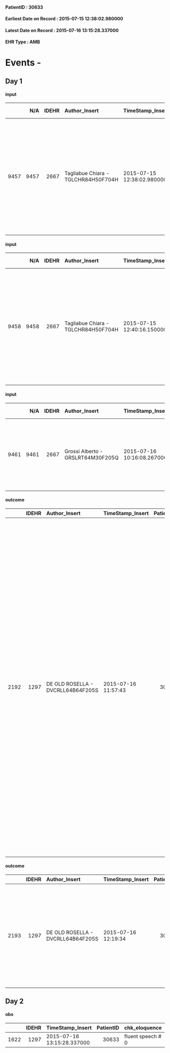 
#### PatientID : 30633
#### Earliest Date on Record : 2015-07-15 12:38:02.980000
#### Latest Date on Record : 2015-07-16 13:15:28.337000
#### EHR Type : AMB

# Events - 

## Day 1

#### input
|      |    N/A |   IDEHR | Author_Insert                       | TimeStamp_Insert           | EHRType   |   PatientID |   IDDigitalSignDocument | persone_vicine   |   Unnamed: 0_x.1 |   IDANAMNESI_SOCIALE | Patient   | FamigliaAltro   | Paziente_T   | FamigliaAltro_T   |   Non_Rilevabile_x.1 | Note_Non_Rilevabile_x.1   | opt_Problemi   | chk_contr_sintomi   | chk_competenza                                 | opt_paziente_a   | opt_famiglia_a   | opt_adeguatezza   | ds_note_ad                                                                                                                                                                                                   | opt_paziente_solo   | ds_note_con                 | opt_presente_assente   | Presenza_minori   | Caregiver_principale   | opt_capacita   | ds_familiari_coinv       | opt_necessario   | opt_presente   | opt_risorse_ec   | opt_paziente_psi   | opt_Ins_vol   | opt_paziente_ad   | opt_caregiver_ad   | opt_inv_civile            | Needs               | Domestic partnership   | Fragility   | opt_famiglia_psi   |
|-----:|-------:|--------:|:------------------------------------|:---------------------------|:----------|------------:|------------------------:|:-----------------|-----------------:|---------------------:|:----------|:----------------|:-------------|:------------------|---------------------:|:--------------------------|:---------------|:--------------------|:-----------------------------------------------|:-----------------|:-----------------|:------------------|:-------------------------------------------------------------------------------------------------------------------------------------------------------------------------------------------------------------|:--------------------|:----------------------------|:-----------------------|:------------------|:-----------------------|:---------------|:-------------------------|:-----------------|:---------------|:-----------------|:-------------------|:--------------|:------------------|:-------------------|:--------------------------|:--------------------|:-----------------------|:------------|:-------------------|
| 9457 |   9457 |    2667 | Tagliabue Chiara - TGLCHR84H50F704H | 2015-07-15 12:38:02.980000 | AMB       |       30633 |                  103289 | N/A              |             1148 |                  747 | Si#1      | Si#1            | Si#1         | Si#1              |                    0 | NR                        | No#0           | controllo sintomi#0 | competenza/capacit√† assistenziale caregiver#0 | Congruenti#1     | Congruenti#1     | Da valutare#2     | La pz. vive con il fratello di 85 anni. Presente un figlio dentista, che √® coniugato con un medico otorino (Gabriella Mantini) che partecipa all'assistenza. Presente un'altra figlia coniugata fuori casa. | No#0                | La pz. vive con il fratello | Presente#1             | No#0              | Nuora Gabriella        | Adeguato#0     | nuora Gabriella e figlio | No#0             | No#0           | Da valutare#2    | No#0               | No#0          | Totale#2          | Totale#2           | in fase di accertamento#2 | Clinici#0;Sociali#1 | Altri parenti#3        | nessuna#0   | No#0               |

#### input
|      |    N/A |   IDEHR | Author_Insert                       | TimeStamp_Insert           | EHRType   |   PatientID |   IDDigitalSignDocument | persone_vicine   |   Unnamed: 0_x.1 |   IDANAMNESI_SOCIALE | Patient   | FamigliaAltro   | Paziente_T   | FamigliaAltro_T   |   Non_Rilevabile_x.1 | Note_Non_Rilevabile_x.1   | opt_Problemi   | chk_contr_sintomi   | chk_competenza                                 | opt_paziente_a   | opt_famiglia_a   | opt_adeguatezza   | ds_note_ad                                                                                                                                                                                                   | opt_paziente_solo   | ds_note_con                 | opt_presente_assente   | Presenza_minori   | Caregiver_principale   | opt_capacita   | ds_familiari_coinv       | opt_necessario   | opt_presente   | opt_risorse_ec   | opt_paziente_psi   | opt_Ins_vol   | opt_paziente_ad   | opt_caregiver_ad   | opt_inv_civile            | Needs               | Domestic partnership   | Fragility   | opt_famiglia_psi   |
|-----:|-------:|--------:|:------------------------------------|:---------------------------|:----------|------------:|------------------------:|:-----------------|-----------------:|---------------------:|:----------|:----------------|:-------------|:------------------|---------------------:|:--------------------------|:---------------|:--------------------|:-----------------------------------------------|:-----------------|:-----------------|:------------------|:-------------------------------------------------------------------------------------------------------------------------------------------------------------------------------------------------------------|:--------------------|:----------------------------|:-----------------------|:------------------|:-----------------------|:---------------|:-------------------------|:-----------------|:---------------|:-----------------|:-------------------|:--------------|:------------------|:-------------------|:--------------------------|:--------------------|:-----------------------|:------------|:-------------------|
| 9458 |   9458 |    2667 | Tagliabue Chiara - TGLCHR84H50F704H | 2015-07-15 12:40:16.150000 | AMB       |       30633 |                  103291 | N/A              |             1149 |                  748 | Si#1      | Si#1            | Si#1         | Si#1              |                    0 | NR                        | No#0           | controllo sintomi#0 | competenza/capacit√† assistenziale caregiver#0 | Congruenti#1     | Congruenti#1     | Da valutare#2     | La pz. vive con il fratello di 85 anni. Presente un figlio dentista, che √® coniugato con un medico otorino (Gabriella Mantini) che partecipa all'assistenza. Presente un'altra figlia coniugata fuori casa. | No#0                | La pz. vive con il fratello | Presente#1             | No#0              | Nuora Gabriella        | Adeguato#0     | nuora Gabriella e figlio | No#0             | No#0           | Da valutare#2    | No#0               | No#0          | Totale#2          | Totale#2           | in fase di accertamento#2 | Clinici#0;Sociali#1 | Altri parenti#3        | nessuna#0   | No#0               |

#### input
|      |    N/A |   IDEHR | Author_Insert                     | TimeStamp_Insert           | EHRType   |   PatientID |   IDDigitalSignDocument | persone_vicine   |   Unnamed: 0_x.1 |   IDANAMNESI_SOCIALE | Patient   | FamigliaAltro   | Paziente_T   | FamigliaAltro_T   |   Non_Rilevabile_x.1 | Note_Non_Rilevabile_x.1   | opt_Problemi   | chk_contr_sintomi   | opt_paziente_a   | opt_famiglia_a   | opt_adeguatezza   | opt_paziente_solo   | ds_note_con                                                                                                     | opt_presente_assente   | opt_capacita   | ds_familiari_coinv   | opt_paziente_ad   | opt_caregiver_ad   | Needs     | Domestic partnership   |
|-----:|-------:|--------:|:----------------------------------|:---------------------------|:----------|------------:|------------------------:|:-----------------|-----------------:|---------------------:|:----------|:----------------|:-------------|:------------------|---------------------:|:--------------------------|:---------------|:--------------------|:-----------------|:-----------------|:------------------|:--------------------|:----------------------------------------------------------------------------------------------------------------|:-----------------------|:---------------|:---------------------|:------------------|:-------------------|:----------|:-----------------------|
| 9461 |   9461 |    2667 | Grossi Alberto - GRSLRT64M30F205Q | 2015-07-16 10:16:08.267000 | AMB       |       30633 |                  103830 | N/A              |             1152 |                  751 | Si#1      | Si#1            | Si#1         | Si#1              |                    0 | NR                        | No#0           | controllo sintomi#0 | Congruenti#1     | Congruenti#1     | Si#1              | No#0                | Vive con il fratello di 84 anni, un figlio dentista coniugato con una d.ssa di Niguarda gestiscono l'asisstenza | Presente#1             | Adeguato#0     | nuora medico         | Totale#2          | Totale#2           | Clinici#0 | Altri parenti#3        |

#### outcome
|      |   IDEHR | Author_Insert                     | TimeStamp_Insert    |   PatientID |   IDDigitalSignDocument |   IDPAI_VIDAS | opt_problem                         |   opt_problem_num | opt_obiettivo                                                                                                                                                                                           |   opt_obiettivo_num | opt_stato_problema   |   opt_stato_problema_num | opt_interventi                                                                                                                                                                                                                                                                                                                                                                                                                                                                                                                                                                                                                                                                                                 |   opt_interventi_num |
|-----:|--------:|:----------------------------------|:--------------------|------------:|------------------------:|--------------:|:------------------------------------|------------------:|:--------------------------------------------------------------------------------------------------------------------------------------------------------------------------------------------------------|--------------------:|:---------------------|-------------------------:|:---------------------------------------------------------------------------------------------------------------------------------------------------------------------------------------------------------------------------------------------------------------------------------------------------------------------------------------------------------------------------------------------------------------------------------------------------------------------------------------------------------------------------------------------------------------------------------------------------------------------------------------------------------------------------------------------------------------|---------------------:|
| 2192 |    1297 | DE OLD ROSELLA - DVCRLL64B64F205S | 2015-07-16 11:57:43 |       30633 |                  103908 |          4202 | Deficit in the care of s√® # 25 = 0 |                 4 | Keep the remaining capacit√ † ¬ † in taking care of s√®, helping the patient to accept their limitations, considering himself in a realistic and objective (eating, bathing, dressing, delete) # 40 = 0 |                   4 | Open Problem # 1     |                        1 | PAI Implementation - Ensuring the right privacy # 91 = 0; PAI Implementation - Ensure the patient's choices according to his wishes # 92 = 0; PAI Implementation - substitute of activity ¬ † now compromised # 93 = 0; Implementation PAI - Help the patient in activity † ¬ where there is still continuing participation of non-judgmental # 94 = 0; PAI Implementation - not increase the patient's dependence regime replacing all activity # 95 = 0; Counseling - Encourage to express feelings about the care deficit s # 96 = 0; Counseling - Exploring her gently disabled √ ¬ † # 97 = 0; Counseling - Exploring the patient's feelings in relation to his disability √ † and its need help # 98 = 0 |                    4 |

#### outcome
|      |   IDEHR | Author_Insert                     | TimeStamp_Insert    |   PatientID |   IDDigitalSignDocument |   IDPAI_VIDAS | opt_problem              |   opt_problem_num | opt_obiettivo                                           |   opt_obiettivo_num | opt_stato_problema   |   opt_stato_problema_num | opt_interventi                                                                                                                                                                                                         |   opt_interventi_num |
|-----:|--------:|:----------------------------------|:--------------------|------------:|------------------------:|--------------:|:-------------------------|------------------:|:--------------------------------------------------------|--------------------:|:---------------------|-------------------------:|:-----------------------------------------------------------------------------------------------------------------------------------------------------------------------------------------------------------------------|---------------------:|
| 2193 |    1297 | DE OLD ROSELLA - DVCRLL64B64F205S | 2015-07-16 12:19:34 |       30633 |                  103930 |          4203 | Alteration hive # 33 = 0 |                 4 | The patient scaricher√ † ¬ † once every 3 days # 70 = 0 |                   4 | Open Problem # 1     |                        1 | Implementation of the IAP - Therapeutic adjustment # 577 = 0; Implementation of the IAP - Administer the drugs correctly as prescribed # 578 = 0; Counseling - Sharing with the patient the therapeutic path # 583 = 0 |                    4 |


## Day 2

#### obs
|      |   IDEHR | TimeStamp_Insert           |   PatientID | chk_eloquence     | asthenia     | cachexia     | dyspnoea   | body_temp    | agitation_behavior_freq   | cognitive_state   |
|-----:|--------:|:---------------------------|------------:|:------------------|:-------------|:-------------|:-----------|:-------------|:--------------------------|:------------------|
| 1622 |    1297 | 2015-07-16 13:15:28.337000 |       30633 | fluent speech # 0 | Moderate # 2 | cachexia # 0 | No # 0     | Apyrexia # 0 | quiet # 0                 | Polished # 2      |



